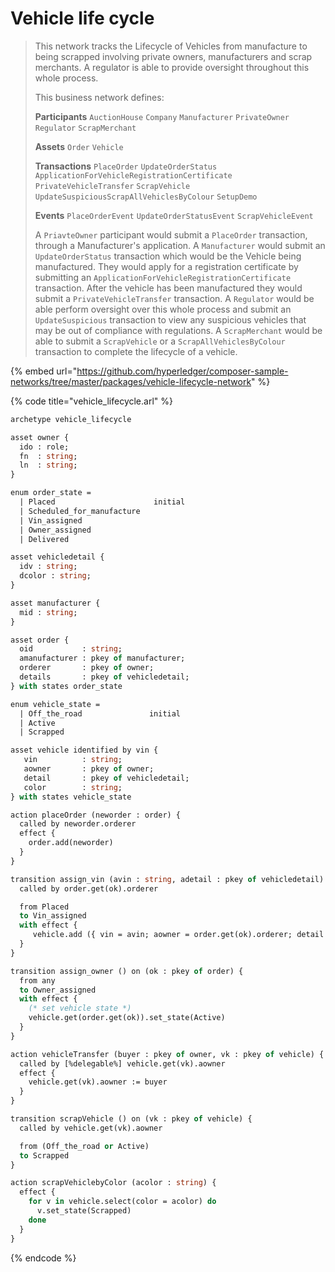 # Vehicle life cycle

> This network tracks the Lifecycle of Vehicles from manufacture to being scrapped involving private owners, manufacturers and scrap merchants. A regulator is able to provide oversight throughout this whole process.
>
> This business network defines:
>
> **Participants** `AuctionHouse` `Company` `Manufacturer` `PrivateOwner` `Regulator` `ScrapMerchant`
>
> **Assets** `Order` `Vehicle`
>
> **Transactions** `PlaceOrder` `UpdateOrderStatus` `ApplicationForVehicleRegistrationCertificate` `PrivateVehicleTransfer` `ScrapVehicle` `UpdateSuspiciousScrapAllVehiclesByColour` `SetupDemo`
>
> **Events** `PlaceOrderEvent` `UpdateOrderStatusEvent` `ScrapVehicleEvent`
>
> A `PriavteOwner` participant would submit a `PlaceOrder` transaction, through a Manufacturer's application. A `Manufacturer` would submit an `UpdateOrderStatus` transaction which would be the Vehicle being manufactured. They would apply for a registration certificate by submitting an `ApplicationForVehicleRegistrationCertificate` transaction. After the vehicle has been manufactured they would submit a `PrivateVehicleTransfer` transaction. A `Regulator` would be able perform oversight over this whole process and submit an `UpdateSuspicious` transaction to view any suspicious vehicles that may be out of compliance with regulations. A `ScrapMerchant` would be able to submit a `ScrapVehicle` or a `ScrapAllVehiclesByColour` transaction to complete the lifecycle of a vehicle.

{% embed url="https://github.com/hyperledger/composer-sample-networks/tree/master/packages/vehicle-lifecycle-network" %}

{% code title="vehicle\_lifecycle.arl" %}
```ocaml
archetype vehicle_lifecycle

asset owner {
  ido : role;
  fn  : string;
  ln  : string;
}

enum order_state =
  | Placed                      initial
  | Scheduled_for_manufacture
  | Vin_assigned
  | Owner_assigned
  | Delivered

asset vehicledetail {
  idv : string;
  dcolor : string;
}

asset manufacturer {
  mid : string;
}

asset order {
  oid           : string;
  amanufacturer : pkey of manufacturer;
  orderer       : pkey of owner;
  details       : pkey of vehicledetail;
} with states order_state

enum vehicle_state =
  | Off_the_road               initial
  | Active
  | Scrapped

asset vehicle identified by vin {
   vin          : string;
   aowner       : pkey of owner;
   detail       : pkey of vehicledetail;
   color        : string;
} with states vehicle_state

action placeOrder (neworder : order) {
  called by neworder.orderer
  effect {
    order.add(neworder)
  }
}

transition assign_vin (avin : string, adetail : pkey of vehicledetail) on (ok : pkey of order) {
  called by order.get(ok).orderer

  from Placed
  to Vin_assigned
  with effect {
     vehicle.add ({ vin = avin; aowner = order.get(ok).orderer; detail = adetail; color = vehicledetail.get(adetail).dcolor })
  }
}

transition assign_owner () on (ok : pkey of order) {
  from any
  to Owner_assigned
  with effect {
    (* set vehicle state *)
    vehicle.get(order.get(ok)).set_state(Active)
  }
}

action vehicleTransfer (buyer : pkey of owner, vk : pkey of vehicle) {
  called by [%delegable%] vehicle.get(vk).aowner
  effect {
    vehicle.get(vk).aowner := buyer
  }
}

transition scrapVehicle () on (vk : pkey of vehicle) {
  called by vehicle.get(vk).aowner

  from (Off_the_road or Active)
  to Scrapped
}

action scrapVehiclebyColor (acolor : string) {
  effect {
    for v in vehicle.select(color = acolor) do
      v.set_state(Scrapped)
    done
  }
}

```
{% endcode %}




